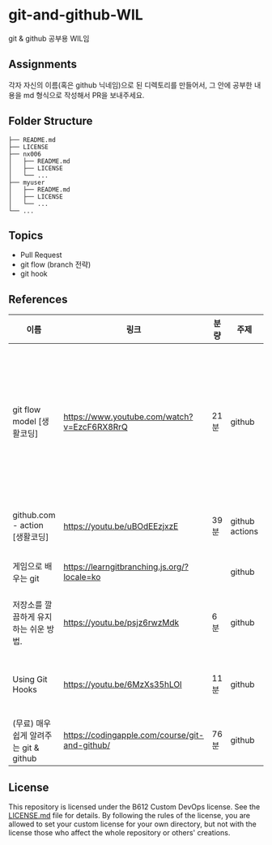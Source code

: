# git-and-github-WIL
git & github 공부용 WIL임

## Assignments
각자 자신의 이름(혹은 github 닉네임)으로 된 디렉토리를 만들어서, 그 안에 공부한 내용을 md 형식으로 작성해서 PR을 보내주세요.

## Folder Structure
```
├── README.md
├── LICENSE
├── nx006
│   ├── README.md
│   ├── LICENSE
│   └── ...
├── myuser
│   ├── README.md
│   ├── LICENSE
│   └── ...
└── ...
```

## Topics
- Pull Request
- git flow (branch 전략)
- git hook

## References

| 이름 | 링크 | 분량 | 주제 | 비고 | 언어 |
| --- | --- | --- | --- | --- | --- |
| git flow model [생활코딩] | https://www.youtube.com/watch?v=EzcF6RX8RrQ | 21분 | github | git flow 모델을 다루고 있는 동시에, git branch 관리도 다루고 있으니, 이거 보면 될 듯 합니다. | 한국어 |
| github.com - action [생활코딩] | https://youtu.be/uBOdEEzjxzE | 39분 | github actions | 이거로도 충분할 수도? | 한국어 |
| 게임으로 배우는 git | https://learngitbranching.js.org/?locale=ko |  | github | 게임으로 배우는 git | 영어 |
| 저장소를 깔끔하게 유지하는 쉬운 방법. | https://youtu.be/psjz6rwzMdk | 6분 | github | git hook에 관한 간단한 영상 | 영어 |
| Using Git Hooks | https://youtu.be/6MzXs35hLOI | 11분 | github | git hook에 관한 간단한 영상 | 영어 |
| (무료) 매우쉽게 알려주는 git & github | https://codingapple.com/course/git-and-github/ | 76분 | github | git 기초에 관한 영상 | 한국어 |

## License
This repository is licensed under the B612 Custom DevOps license. See the [LICENSE.md](LICENSE) file for details. By following the rules of the license, you are allowed to set your custom license for your own directory, but not with the license those who affect the whole repository or others' creations.